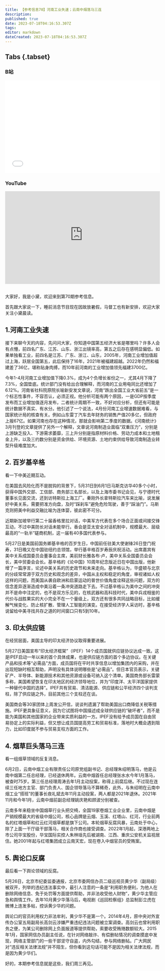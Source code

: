 ```yaml
---
title: 【参考信息70】河南工业失速；云南中烟落马三连
description: 
published: true
date: 2023-07-18T04:16:53.307Z
tags: 
editor: markdown
dateCreated: 2023-07-18T04:16:53.307Z
---
```


## Tabs {.tabset}
### B站
<div style="position: relative; padding: 30% 45%;">
<iframe style="position: absolute; width: 100%; height: 100%; left: 0; top: 0;" src="//player.bilibili.com/player.html?&bvid=BV1qP411D7rb&page=1&as_wide=1&high_quality=1&danmaku=1&autoplay=0" scrolling="no" border="0" frameborder="no" framespacing="0" allowfullscreen="true"></iframe>
</div>

### YouTube
<div style="position: relative; padding: 30% 45%;">
<iframe style="position: absolute; top: 0; left: 0; width: 100%; height: 100%;" src="https://www.youtube-nocookie.com/embed/YouTubeVID" title="YouTube video player" frameborder="0" allow="accelerometer; autoplay; clipboard-write; encrypted-media; gyroscope; picture-in-picture" allowfullscreen></iframe>
</div>

## 

大家好，我是小黛，欢迎来到第70期参考信息。

首先跟大家说一下，睡前消息节目现在因故放暑假，马督工也有新安排，欢迎大家关注小黛晨读。

## 1.河南工业失速

接下来聊今天的内容，先问问大家，你知道中国第五经济大省是哪里吗？许多人会有点懵，前四名广东、江苏、山东、浙江出镜率高，第五之后存在感明显偏低。如果单独看工业，前四名是江苏、广东、浙江、山东，2005年，河南工业增加值超过上海，跃居全国第五，此后保持了16年，2021年被福建超越。2022年仍然和福建差了36亿，堪称贴身肉搏，而10年前河南的工业增加值领先福建3700亿。

今年1-4月河南工业增加值下降0.3%，成为4个负增长省份之一，尤其4月下降了7.3%，全国垫底。统计部门没有给出合理解释，而河南的工业用电同比还增加了6.12%。河南省社科院原院长喻新安发文章说，河南“跌出全国工业大省前五”是一个标志性事件，不容否认，必须正视。他分析可能有两个原因，一是GDP按季度发布而工业增加值逐月发布，二者统计周期不一致，不好对应分析，但还有可能是统计数据不真实、有水分。他引述了一个说法，4月份河南工业增速数据难看，与国家统计局的核查有关。例如山东雷丁汽车去年财务的销售产值20多亿，但政府上报67亿。如果河南也存在这种情况，那就会影响第二季度的数据。《河南统计》3月刊登的文章提供了另外一个解释，文章说河南制造业面临“双重压力”，分别是上游缺乏投入、下游需求萎靡，三上升分别是指原材料价格、劳动力成本和土地租金上升，以及三约数分别是资金供给、环境资源、土地约束供给导致河南制造业转型升级难度加大。

## 2. 百岁基辛格

看一下中美近期互动。

在美国去风险化而不是脱钩的背景下，5月31日到6月1日马斯克访华40多个小时，获得中国外交部、工信部、商务部三名部长，以及上海市委书记会见，与宁德时代董事长见面交流，还到访特斯拉上海工厂。秦刚外长拿特斯拉汽车来比喻，说发展好中美关系，需要把准方向盘，及时“踩刹车”避免危险驾驶，善于“踩油门”。马斯克则把美中利益交融比喻为连体婴，彼此密不可分。

近期新加坡举行第二十届香格里拉对话，中美军方代表在多个场合正面或间接交锋互动，不过中美防长对话未能举行。香会是亚太安全对话机制中，规模最大、层级最高的“一轨半”磋商机制，这一届有40多国代表参与。

5月27日是美国前国务卿基辛格的百岁生日，中国前任驻美大使谢锋26日登门祝寿，31日晚又在中国驻纽约总领馆，举行基辛格百岁寿辰庆祝活动。出席嘉宾有美中关系成国委员会董事会主席，美前财长雅各布·卢，美中关系全国委员会会长，美中贸委会会长。基辛格的《论中国》10周年纪念版近日在中国出版，他新增了一篇序言，论述中美关系的历史政节和未来走向。基辛格认为，华盛顿与北京的分歧常常源于双方历史和观念的差异，中国从主权和稳定的角度，审视诸如人权这样的问题，而美国从袭自欧洲和启蒙运动的普世价值角度诠释这些问题，双方的信念差异逐渐造成中美沿着一条冲突道路走下去。不过基辛格认为美中之间的冲突并不是命中注定的，也不是双方乐见的，在核武器和高科技时代，美中兵戎相鉴的代价与战胜果实的大小完全不在一个量级上，双方还有很多共同战略目标，比如缓解气候变化、防止核扩散、管理人工智能的演变。在接受经济学人采访时，基辛格说留给中美寻找共存之道的时间窗口只有5到10年。

## 3. 印太供应链

在经贸层面，美国主导的印太经济协议取得重要进展。

5月27日美国宣布“印太经济框架”（IPEF）14个成员国就供应链协议达成一致。这是IPEF启动一年以来的首个具体成果，也是供应链方面的首个多边协议。在关键产品和技术等“必需品”方面，成员国将在平时共享信息以增加集团内的采购，并在出现短缺时相互帮助，声明没有具体说明哪些是“必需品”。但日本官员表示，关键矿产、半导体、新能源技术和其他资源或设备可纳入这个清单。美国商务部长雷蒙多称，美国希望恢复在印太地区的经济领导地位，并为“印度洋、太平洋国家提供一种替代中国的选择”。IPEF共有贸易、清洁能源、供应链和公平经济四个谈判支柱，除了供应链之外，目前其他三个支柱还在谈。

美国商会等30家团体上周发公开信，说谈判遗漏了帮助美国出口商降低关税等措施。IPEF更具象征意义，因为它试图将中国描述成全球供应链的“破坏者”，而不是能为美国和其他国家的企业带来实质利益的一方。IPEF没有给予成员国在自由贸易协定上的实际利益，但又想让成员国提高劳工和贸易标准，落地时大概会遇到阻力，比如印度就不参与贸易支柱方面的工作。

## 4. 烟草巨头落马三连

看一组烟草领域的反复消息。

6月2日，云南中烟工业有限责任公司原党组副书记、总经理朱绍明落马，他是云南中烟第二任总经理，已经退休两年。云南中烟首任总经理张水水今年1月落马，被查时75岁。第三任总经理周涛去年1月主动投案，称得上前腐后继。不过现在连续三任地方主官、部门负责人、国企领导落马不算稀奇，此外，与朱绍明在云南中烟工业“搭班”的董事长夜礼斌去年11月主动投案，两人都是2021年退休。2021年11月和今年1月，云南中烟前副总经理姚庆艳和顾波分别被查。

云南多年来稳坐中国烟草行业头把交椅，全国19家卷烟工业企业里，云南中烟是产销规模最大的省级中烟公司，核心品牌是云烟、玉溪、红塔山、红河，行业前两名的红塔烟草和红云红河烟草都是旗下公司。本轮烟草反腐风暴，云南处于中心，除了上面一干厅级干部落马，相关合作商也接受调查。2022年1月起，深港两地上市公司华宝股份，华宝国际实控人朱林瑶先后被湖南、江西、重庆公安机关监视居住。她2001年起与红塔集团成立云南天宏，现在卷入中烟官员的受贿案。

## 5. 舆论口反腐

最后看一下舆论领域的反腐。

5月26日，北京市纪委监委通报，北京市委网信办员二级巡视员黄少华（副局级）被双开，列举的违纪违法事实中，最引人注意的一条是“利用职务便利，为他人在删除网络信息、免于处罚等方面提供帮助，并非法收受他人财物”，黄少华主管应急和舆情工作。去年10月黄少华落马后，电视剧《巡回检察组》总监制彭立虎在微博上连发多帖，控诉黄少华的问题。

舆论口的官员利用权力非法牟利，黄少华不是第一个。2014年4月，原中央对外宣传办公室五局副局长高剑云涉嫌严重违纪违法问题被立案调查。高剑云也曾利用职务之便，为某公司删除网上负面报道等提供帮助，索要收受贿赂数额较大。2015年1月，国家网信办员副主任说，在针对网络敲诈、有偿删帖情况的调查摸底中发现，网络主管部门的一些干部坚守自盗，内外勾结，参与网络删帖。广大网民对“违反相关法律法规”并不陌生，但你看到这句话可能不是因为相关法律法规，而是因为黄少华们。

好的，本期参考信息就是这些，我们周三再见。


